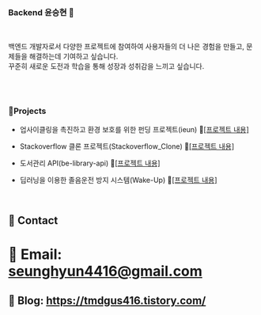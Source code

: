 ### Backend 윤승현 👋

</br>

백엔드 개발자로서 다양한 프로젝트에 참여하여 사용자들의 더 나은 경험을 만들고, 문제들을 해결하는데 기여하고 싶습니다. </br>
꾸준히 새로운 도전과 학습을 통해 성장과 성취감을 느끼고 싶습니다.

</br>
</br>

### 🔗Projects
- 업사이클링을 촉진하고 환경 보호를 위한 펀딩 프로젝트(ieun) 📂[[프로젝트 내용]](https://github.com/yunkr/ieun)

- Stackoverflow 클론 프로젝트(Stackoverflow_Clone) 📂[[프로젝트 내용]](https://github.com/yunkr/Stackoverflow_Clone)

- 도서관리 API(be-library-api) 📂[[프로젝트 내용]](https://github.com/yunkr/be-library-api)

- 딥러닝을 이용한 졸음운전 방지 시스템(Wake-Up) 📂[[프로젝트 내용]](https://github.com/yunkr/Wake-up)

</br>

## 🤝 Contact
# 📧 Email: seunghyun4416@gmail.com
## 📜 Blog: https://tmdgus416.tistory.com/
